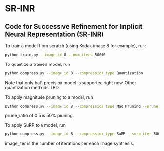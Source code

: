 # SR-INR

## Code for Successive Refinement for Implicit Neural Representation (SR-INR)

To train a model from scratch (using Kodak image 8 for example), run:

```bash
python train.py --image_id 8 --num_iters 50000 
```

To quantize a trained model, run
```bash
python compress.py --image_id 8 --compression_type Quantization 
``` 
Note that only half-precision model is supported right now. Other quantization methods TBD.

To apply magnitude pruning to a model, run
```bash
python compress.py --image_id 8 --compression_type Mag_Pruning --prune_ratio 0.5 --refine_iteration 1000
```
prune_ratio of 0.5 is 50% pruning.

To apply SuRP to a model, run
```bash
python compress.py --image_id 8 --compression_type SuRP --surp_iter 50000 --image_iter 1000
```
image_iter is the number of iterations per each image synthesis.
